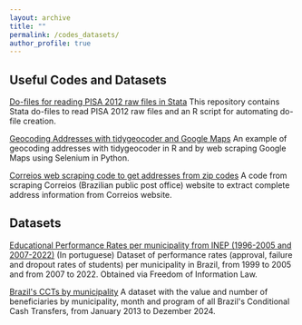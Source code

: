 ```yaml
---
layout: archive
title: ""
permalink: /codes_datasets/
author_profile: true
---
```



<h2>Useful Codes and Datasets</h2>

[Do-files for reading PISA 2012 raw files in Stata](https://github.com/femdias/PISA2012_Stata)
This repository contains Stata do-files to read PISA 2012 raw files and an R script for automating do-file creation.

[Geocoding Addresses with tidygeocoder and Google Maps](https://github.com/femdias/Geocoding-Addresses)
An example of geocoding addresses with tidygeocoder in R and by web scraping Google Maps using Selenium in Python.

[Correios web scraping code to get addresses from zip codes](https://github.com/femdias/Correios-web-scraper)
A code from scraping Correios (Brazilian public post office) website to extract complete address information from Correios website.

<h2>Datasets</h2>

[Educational Performance Rates per municipality from INEP (1996-2005 and 2007-2022)](https://github.com/femdias/taxas-rendimento-escolar-inep) (In portuguese)
Dataset of performance rates  (approval, failure and dropout rates of students) per municipality in Brazil, from 1999 to 2005 and from 2007 to 2022. Obtained via Freedom of Information Law.

[Brazil's CCTs by municipality](https://github.com/femdias/Brazil_CCTs_by_municipality/tree/main) 
A dataset with the value and number of beneficiaries by municipality, month and program of all Brazil's Conditional Cash Transfers, from January 2013 to Dezember 2024.



